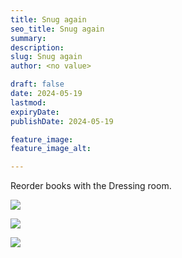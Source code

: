 ```yaml
---
title: Snug again
seo_title: Snug again
summary: 
description: 
slug: Snug again
author: <no value>

draft: false
date: 2024-05-19
lastmod: 
expiryDate: 
publishDate: 2024-05-19

feature_image: 
feature_image_alt: 

---
```

Reorder books with the Dressing room.



![](/images/0676.jpeg)

![](/images/0677.jpeg)

![](/images/0678.jpeg)